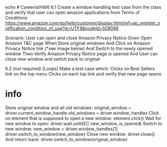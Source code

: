 echo # CareeristHW6
6.1 Create a window handling test case from the class and verify that user can open amazon applications from Terms of Conditions
https://www.amazon.com/gp/help/customer/display.html/ref=ap_register_notification_condition_of_use?ie=UTF8&nodeId=508088 

Scenario: User can open and close Amazon Privacy Notice
 Given Open Amazon T&C page 
 When Store original windows
 And Click on Amazon Privacy Notice link (*see image below)
 And Switch to the newly opened window
 Then Verify Amazon Privacy Notice page is opened
 And User can close new window and switch back to original


6.2 (not required)  [Loops] Make a test case which:
Clicks on Best Sellers link on the top menu
Clicks on each top link and verify that new page opens

# info 
Store original window and all old windows:
original_window = driver.current_window_handle
old_windows = driver.window_handles
Click on element that is supposed to open a new window:
element.click()
Wait for new window to open:
driver.wait.until(EC.new_window_is_opened)
Switch to new window:
new_window = driver.window_handles[1]
driver.switch_to_window(new_window)
Close new window:
driver.close()
And return back:
driver.switch_to_window(original_window)
